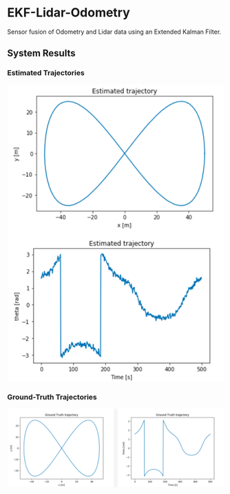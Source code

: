 # EKF-Lidar-Odometry
Sensor fusion of Odometry and Lidar data using an Extended Kalman Filter.

## System Results
### Estimated Trajectories
![alt text](https://github.com/NekSfyris/EKF-Lidar-Odometry/blob/master/results/estimated.png)

### Ground-Truth Trajectories
![alt text](https://github.com/NekSfyris/EKF-Lidar-Odometry/blob/master/results/groundtruth.png)

